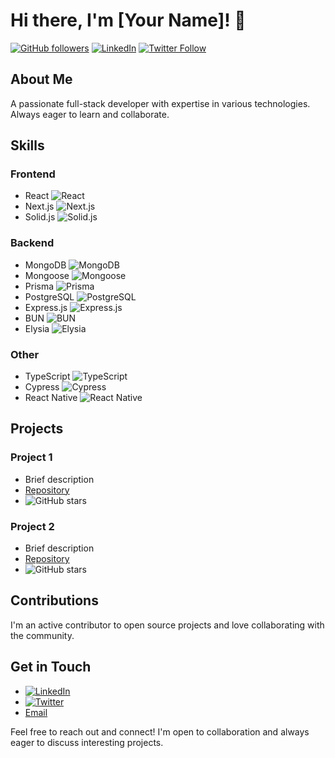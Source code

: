 # Hi there, I'm [Your Name]! 👋

[![GitHub followers](https://img.shields.io/github/followers/yourusername?label=Follow&style=social)](https://github.com/yourusername)
[![LinkedIn](https://img.shields.io/badge/LinkedIn-Connect-blue)](https://www.linkedin.com/in/yourusername)
[![Twitter Follow](https://img.shields.io/twitter/follow/yourusername?label=Follow&style=social)](https://twitter.com/yourusername)

## About Me
A passionate full-stack developer with expertise in various technologies. Always eager to learn and collaborate.

## Skills

### Frontend
- React ![React](https://img.shields.io/badge/-React-blue)
- Next.js ![Next.js](https://img.shields.io/badge/-Next.js-black)
- Solid.js ![Solid.js](https://img.shields.io/badge/-Solid.js-red)

### Backend
- MongoDB ![MongoDB](https://img.shields.io/badge/-MongoDB-green)
- Mongoose ![Mongoose](https://img.shields.io/badge/-Mongoose-yellow)
- Prisma ![Prisma](https://img.shields.io/badge/-Prisma-blue)
- PostgreSQL ![PostgreSQL](https://img.shields.io/badge/-PostgreSQL-blue)
- Express.js ![Express.js](https://img.shields.io/badge/-Express.js-blue)
- BUN ![BUN](https://img.shields.io/badge/-BUN-orange)
- Elysia ![Elysia](https://img.shields.io/badge/-Elysia-yellow)

### Other
- TypeScript ![TypeScript](https://img.shields.io/badge/-TypeScript-blue)
- Cypress ![Cypress](https://img.shields.io/badge/-Cypress-green)
- React Native ![React Native](https://img.shields.io/badge/-React%20Native-blue)

## Projects
### Project 1
- Brief description
- [Repository](https://github.com/yourusername/project1)
- ![GitHub stars](https://img.shields.io/github/stars/yourusername/project1?style=social)

### Project 2
- Brief description
- [Repository](https://github.com/yourusername/project2)
- ![GitHub stars](https://img.shields.io.github/stars/yourusername/project2?style=social)

## Contributions
I'm an active contributor to open source projects and love collaborating with the community.

## Get in Touch
- [![LinkedIn](https://img.shields.io/badge/LinkedIn-Connect-blue)](https://www.linkedin.com/in/yourusername)
- [![Twitter](https://img.shields.io/badge/Twitter-Follow-blue)](https://twitter.com/yourusername)
- [Email](mailto:youremail@example.com)

Feel free to reach out and connect! I'm open to collaboration and always eager to discuss interesting projects.
